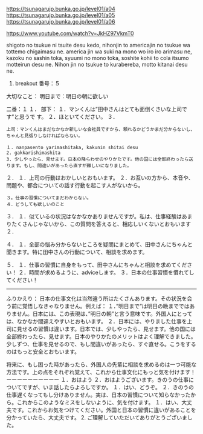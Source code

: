 https://tsunagarujp.bunka.go.jp/level01/a04
https://tsunagarujp.bunka.go.jp/level01/a05
https://tsunagarujp.bunka.go.jp/level01/a06

https://www.youtube.com/watch?v=JkHZ97VkmT0

shigoto no tsukue ni tsuite desu kedo, nihonjin to americajin no tsukue wa tottemo chigaimasu ne. america jin wa suki na mono wo iro iro arimasu ne, kazoku no sashin toka, syuumi no mono toka, soshite kohii to cola itsumo motteirun desu ne. Nihon jin no tsukue to kurabereba, motto kitanai desu ne.

1. breakout
番号：５

大切なこと：
明日まで：明日の朝に欲しい

二番：１
１．
    部下：
    １．マンくんは”田中さんはとても面倒くさいな上司です”と思うで  す。
    ２．ほといてください。
    ３．

    上司：マンくんはまだなかなか新しいな会社員ですから、頼れるかどうかまだ分からないし、ちゃんと見張りしなければならない。

    １. nanpasento yarimashitaka, kakunin shitai desu
    2. gakkarishimashita
    3. 少しやったら、見せます。日本の降らわせのやりかたです。他の国には全部終わったら送ります。もし、間違いがあったら直すが難しいになりました。

２．
    １．上司の行動はおかしいとおもいます。
    ２．お互いの方から、本音や、問題や、都合についての話す行動を起こす人がないから。

    ３。仕事の習慣についてまだわからない。
    ４．どうしても欲しいのこと

３．
    １．似ているの状況はなかなかありませんですが。私は、仕事経験はあまりたくさんじゃないから、この質問を答えると、相応しいくないとおもいます
    ２．

４．
    １．全部の悩み分からないところを疑問にまとめて、田中さんにちゃんと聞きます。特に田中さんの行動について、相談を求めます。

５．
    １．仕事の習慣に自身をもって、田中さんにちゃんと相談を求めてください！
    ２．時間が求めるように、adviceします。
    ３．日本の仕事習慣を慣れてしてください！

----------------------
ふりかえり：
日本の仕事文化は当然違う所はたくさんあります。その状況を会う前に覚悟しなきゃなりません。例えば：
１．”明日まで”は明日の晩までではありません。日本には、この表現は、”明日の朝”と言う意味です。外国人にとっては、なかなか間違えやすいとおもいます。
２．日本には、やりました仕事を上司に見せるの習慣は違います。日本では、少しやったら、見せます。他の国には全部終わったら、見せます。日本のやりかたのメリットはよく理解できました。少しずつ、仕事を見せるので、もし間違いがあったら、すぐ直せる。こうをするのはもっと安全とおもいます。

将来に、もし困った時があったら、外国人の先輩に相談を求めるのは一つ可能な方法です。上の点をそれぞれ覚えて、これから仕事文化にもっと気を付けます！
ーーーーーーーーーー
１．おはよう
２．おはようございます。きのうの仕事についてですが、いま話したらよろしですか。
１．はい、どうぞ。
２．きのうの仕事遅くなってもし分けありません。実は、日本の習慣について知らなかったから。これからこのようなミスをしないように、気を付けます。
１．はい、大丈夫です。これからお気をつけてください。外国と日本の習慣に違いがあることを分かっていたら、大丈夫です。
2. ご理解していただいてありがとうございました。